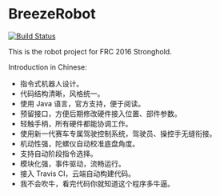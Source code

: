 # BreezeRobot

[![Build Status](https://travis-ci.org/ZodiacEFZ/BreezeRobot.svg?branch=master)](https://travis-ci.org/ZodiacEFZ/BreezeRobot)

This is the robot project for FRC 2016 Stronghold.

Introduction in Chinese:

* 指令式机器人设计。
* 代码结构清晰，风格统一。
* 使用 Java 语言，官方支持，便于阅读。
* 预留接口，方便后期修改硬件接入位置、部件参数。
* 轻触手柄，所有硬件都能协调工作。
* 使用新一代赛车专属驾驶控制系统，驾驶员、操控手无缝衔接。
* 机动性强，陀螺仪自动校准底盘角度。
* 支持自动阶段指令选择。
* 模块化强，事件驱动，流畅运行。
* 接入 Travis CI，云端自动构建代码。
* 我不会吹牛，看完代码你就知道这个程序多牛逼。
